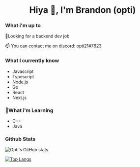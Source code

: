 <h1 align="center">
   Hiya 👋, I'm Brandon (opti)
</h1>

### What i'm up to
🔭Looking for a backend dev job

📫 You can contact me on discord: opti21#7623

### What I currently know
- Javascript
- Typescript
- Node.js
- Go
- React
- Next.js

### 🤔What i'm Learning
- C++
- Java

### Github Stats
![Opti's GitHub stats](https://github-readme-stats.vercel.app/api?username=opti21&theme=tokyonight&show_icons=true)

[![Top Langs](https://github-readme-stats.vercel.app/api/top-langs/?username=opti21&layout=compact&theme=tokyonight)](https://github.com/anuraghazra/github-readme-stats)


<!--
**opti21/opti21** is a ✨ _special_ ✨ repository because its `README.md` (this file) appears on your GitHub profile.
Here are some ideas to get you started:
- 🔭 I’m currently working on ...
- 🌱 I’m currently learning ...
- 👯 I’m looking to collaborate on ...
- 🤔 I’m looking for help with ...
- 💬 Ask me about ...
- 📫 How to reach me: ...
- 😄 Pronouns: ...
- ⚡ Fun fact: ...
-->
